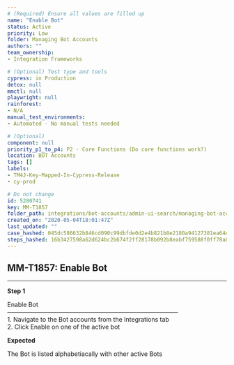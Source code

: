 ```yaml
---
# (Required) Ensure all values are filled up
name: "Enable Bot"
status: Active
priority: Low
folder: Managing Bot Accounts
authors: ""
team_ownership: 
- Integration Frameworks

# (Optional) Test type and tools
cypress: in Production
detox: null
mmctl: null
playwright: null
rainforest: 
- N/A
manual_test_environments: 
- Automated - No manual tests needed

# (Optional)
component: null
priority_p1_to_p4: P2 - Core Functions (Do core functions work?)
location: BOT Accounts
tags: []
labels: 
- TM4J-Key-Mapped-In-Cypress-Release
- cy-prod

# Do not change
id: 5280741
key: MM-T1857
folder_path: integrations/bot-accounts/admin-ui-search/managing-bot-accounts
created_on: "2020-05-04T18:01:47Z"
last_updated: ""
case_hashed: 045dc586632b846cd090c99dbfde0d2e4b821b8e2180a94127381ea64ef7f10898f87764ca9e6730d217426bcbe3fd73
steps_hashed: 16b3427598a62d624bc2b674f2ff28178b092b8eabf759588f0ff78a887982a72e2749e1420a125dfc181366fc6db8ce
---
```


## MM-T1857: Enable Bot

---

**Step 1**

Enable Bot\
————————————————————————————\
1\. Navigate to the Bot accounts from the Integrations tab\
2\. Click Enable on one of the active bot

**Expected**

The Bot is listed alphabetiacally with other active Bots

